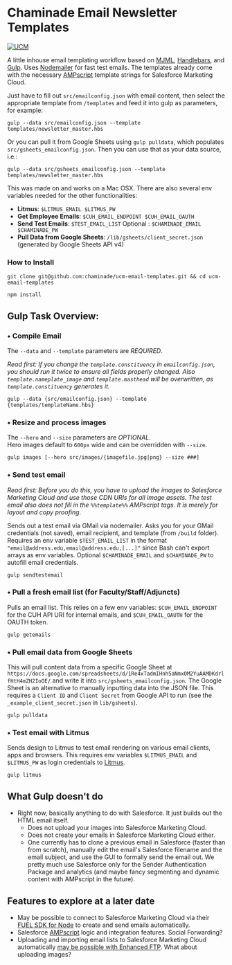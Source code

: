 # Chaminade Email Newsletter Templates
[![UCM](https://img.shields.io/badge/Department-UCM-blue.svg)](https://www.chaminade.edu)  

A little inhouse email templating workflow based on [MJML](https://mjml.io/), [Handlebars](http://handlebarsjs.com/), and [Gulp](http://gulpjs.com/). Uses [Nodemailer](https://nodemailer.com/) for fast test emails. The templates already come with the necessary [AMPscript](https://help.marketingcloud.com/en/documentation/ampscript/ampscript_syntax_guide/) template strings for Salesforce Marketing Cloud. 

Just have to fill out `src/emailconfig.json` with email content, then select the appropriate template from `/templates` and feed it into gulp as parameters, for example: 
  ```
  gulp --data src/emailconfig.json --template templates/newsletter_master.hbs
  ```

Or you can pull it from Google Sheets using `gulp pulldata`, which populates `src/gsheets_emailconfig.json`. Then you can use that as your data source, i.e.:
  ```
  gulp --data src/gsheets_emailconfig.json --template templates/newsletter_master.hbs
  ```

This was made on and works on a Mac OSX. There are also several env variables needed for the other functionalities:
  
  - **Litmus**: `$LITMUS_EMAIL $LITMUS_PW`
  - **Get Employee Emails**: `$CUH_EMAIL_ENDPOINT $CUH_EMAIL_OAUTH`
  - **Send Test Emails**: `$TEST_EMAIL_LIST` Optional : `$CHAMINADE_EMAIL $CHAMINADE_PW`
  - **Pull Data from Google Sheets**: `/lib/gsheets/client_secret.json` (generated by Google Sheets API v4)


### How to Install
  ```
  git clone git@github.com:chaminade/ucm-email-templates.git && cd ucm-email-templates

  npm install  
  ```
  
## Gulp Task Overview:

### • Compile Email  
The `--data` and `--template` parameters are _REQUIRED_.

_Read first: If you change the `template.constituency` in `emailconfig.json`, you should run it twice to ensure all fields properly changed. Also `template.nameplate_image` and `template.masthead` will be overwritten, as `template.constituency` generates it._  

  ```
  gulp --data {src/emailconfig.json} --template {templates/templateName.hbs}
  ```

### • Resize and process images  
The `--hero` and `--size` parameters are _OPTIONAL_.  
Hero images default to `600px` wide and can be overridden with `--size`.
  ```
  gulp images [--hero src/images/{imagefile.jpg|png} --size ###]
  ```

### • Send test email
_Read first: Before you do this, you have to upload the images to Salesforce Marketing Cloud and use those CDN URIs for all image assets. The test email also does not fill in the `%%template%%` AMPscript tags. It is merely for layout and copy proofing._  

Sends out a test email via GMail via nodemailer. Asks you for your GMail credentials (not saved), email recipient, and template (from `/build` folder). Requires an env variable `$TEST_EMAIL_LIST` in the format `"email@address.edu,email@address.edu,[...]"` since Bash can't export arrays as env variables. Optional `$CHAMINADE_EMAIL` and `$CHAMINADE_PW` to autofill email credentials.
  ```
  gulp sendtestemail
  ```

### • Pull a fresh email list (for Faculty/Staff/Adjuncts)
Pulls an email list. This relies on a few env variables: `$CUH_EMAIL_ENDPOINT` for the CUH API URI for internal emails, and `$CUH_EMAIL_OAUTH` for the OAUTH token.
  ```
  gulp getemails
  ```

### • Pull email data from Google Sheets
This will pull content data from a specific Google Sheet at `https://docs.google.com/spreadsheets/d/1Re4xTadmIHnh5aNmxOM2YuAAMDKdrlfHtH4mZH2IoOE/` and write it into `src/gsheets_emailconfig.json`. The Google Sheet is an alternative to manually inputting data into the JSON file. This requires a `Client ID` and `Client Secret` from Google API to run (see the `_example_client_secret.json` in `lib/gsheets`).
  ```
  gulp pulldata
  ```

### • Test email with Litmus
Sends design to Litmus to test email rendering on various email clients, apps and browsers.
This requires env variables `$LITMUS_EMAIL` and `$LITMUS_PW` as login credentials to [Litmus](https://www.litmus.com).
  ```
  gulp litmus
  ```


## What Gulp doesn't do
- Right now, basically anything to do with Salesforce. It just builds out the HTML email itself.
  - Does not upload your images into Salesforce Marketing Cloud.
  - Does not create your emails in Salesforce Marketing Cloud either.
  - One currently has to clone a previous email in Salesforce (faster than from scratch), manually edit the email's Salesforce filename and the email subject, and use the GUI to formally send the email out. We pretty much use Salesforce only for the Sender Authentication Package and analytics (and maybe fancy segmenting and dynamic content with AMPscript in the future).

## Features to explore at a later date
- May be possible to connect to Salesforce Marketing Cloud via their [FUEL SDK for Node](https://github.com/salesforce-marketingcloud/FuelSDK-Node) to create and send emails automatically.
- Salesforce [AMPscript](https://help.marketingcloud.com/en/documentation/ampscript/ampscript_syntax_guide/) logic and integration features. Social Forwarding?
- Uploading and importing email lists to Salesforce Marketing Cloud automatically [may be possible with Enhanced FTP](http://www.degdigital.com/insights/exacttarget-training-automate-importing/). What about uploading images?